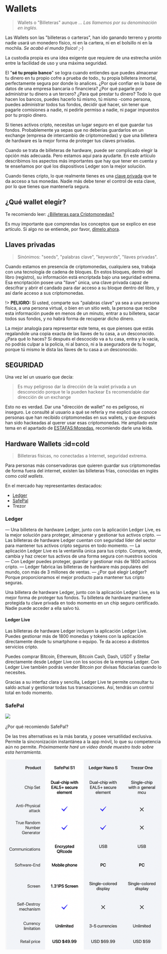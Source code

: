 # Wallets

> Wallets o "Billeteras" aunque ... *Las llamemos por su denominación en inglés.*

Las Wallets son las "billeteras o carteras", han ido ganando terreno y pronto nadie usará un monedero físico, ni en la cartera, ni en el bolsillo ni en la mochila. _Se acabó el mundo físico!_ ;-)

La custodia propia es una idea exigente que requiere de una estrecha unión entre la facilidad de uso y una máxima seguridad.

El "**sé tu propio banco**" se logra cuando entiendes que puedes almacenar tu dinero en tu propio cofre a prueba de todo., tu propia billetera inmortal, perfectamente segura por donde lo analices. ¿Por qué confiar en la base de datos de una empresa bancaria o financiera? ¿Por qué pagarle por administrar tu dinero a un tercero? ¿Para qué prestar tu dinero? Todo lo que hacen los bancos, puedes hacerlo tú mismo, tú mismo -como persona, puedes administrar todos tus fondos, decidir qué hacer, sin tener que pagarle comisiones a nadie, ni pedirle permiso a nadie, ni pagar impuestos por tu propio dinero.

Si tienes activos cripto, necesitas un lugar seguro en el que guardar tus fondos. Probablemente ya sepas que no deberías guardarlos en un exchange (empresa de intercambio de criptomonedas) y que una billetera de hardware es la mejor forma de proteger tus claves privadas.

Cuando se trata de billeteras de hardware, puede ser complicado elegir la opción más adecuada. Pero estamos aquí para ayudarte. En este artículo describimos los aspectos más importantes que hay que tener en cuenta y te enseñamos por qué los dispositivos Ledger son la mejor solución.

Cuando tienes cripto, lo que realmente tienes es una [clave privada](#llaves-privadas) que te da acceso a tus monedas. Nadie más debe tener el control de esta clave, por lo que tienes que mantenerla segura.

## ¿Qué wallet elegir?

Te recomiendo leer: [¿Billeteras para Criptomonedas?](https://www.locademiacripto.com/p/billeteras.html)

Es muy importante que comprendas los conceptos que se explico en ese artículo.
Si algo no se entiende, por favor, [dímelo ahora](https://bit.ly/preguntasCripto).

## Llaves privadas

>Sinónimos: "seeds", "palabras clave", "keywords", "llaves privadas".

Cuando estamos en presencia de criptomonedas, cualquiera sea, trabaja con una tecnología de cadena de bloques. En estos bloques, dentro del libro (registro), su información está encriptada bajo una seguridad extrema. Esa encriptación posee una "llave" única, una clave privada capaz de descifrar y abrir el candado para dar acceso a su bloque dentro del libro, y así darle acceso a sus criptomonedas.

!> **PELIGRO:** Si usted, comparte sus "palabras clave" ya sea a una persona física, a una persona virtual, o bien en un sitio web, la persona que recibe esta información puede en menos de un minuto, entrar a su billetera, sacar todos sus fondos, y no habrá forma de recuperar dicho dinero.

La mejor analogía para representar este tema, es que pienses que estás regalandole una copia exacta de las llaves de tu casa, a un desconocido. ¿Para qué lo haces? Si después el descocido va a tu casa, entra y la vacía, no podrás culpar a la policía, ni al banco, ni a la aseguradora de tu hogar, porque tú mismo le dista las llaves de tu casa a un desconocido.

## SEGURIDAD

Una vez leí un usuario que decía:
>Es muy peligroso dar la dirección de la walet privada a un desconocido porque te la pueden hackear 
>Es recomendable dar dirección de un exchange

Esto no es verdad. Dar una "dirección de wallet" no es peligroso, ni inseguro.
Le consulté al usuario a qué se refería y me explicó que conoce personas que han recibido criptomonedas en sus wallets, y que después han sido hackeadas al querer usar esas criptomonedas. He ampliado este tema en el apartado de [ESTAFAS:Monedas](../estafas.md#monedas), recomiendo darle una leída.



## Hardware Wallets :id=cold

> Billeteras físicas, no conectadas a Internet, seguridad extrema.

Para personas más conservadoras que quieren guardar sus criptomonedas de forma fuera del internet, existen las billeteras frías, conocidas en inglés como _cold wallets_. 

En el mercado hay representantes destacados:

- [Ledger](https://shop.ledger.com/es/?r=a7f16c4a50c8)
- [SafePal](https://shop.safepal.io/products/safepal-hardware-wallet-s1-bitcoin-wallet?ref=locademia)
- Trezor


### Ledger

— Una billetera de hardware Ledger, junto con la aplicación Ledger Live, es la mejor solución para proteger, almacenar y gestionar tus activos cripto.
— Las billeteras de hardware Ledger cuentan con seguridad líder del sector para mantener tus activos cripto seguros en todo momento.
— La aplicación Ledger Live es la ventanilla única para tus cripto. Compra, vende, cambia y haz crecer tus activos de una forma segura con nuestros socios
— Con Ledger puedes proteger, guardar y gestionar más de 1800 activos cripto.
— Ledger fabrica las billeteras de hardware más populares del mundo, con más de 3 millones de ventas.
— ¿Por qué elegir Ledger? Porque proporcionamos el mejor producto para mantener tus cripto seguras.

Una billetera de hardware Ledger, junto con la aplicación Ledger Live, es la mejor forma de proteger tus fondos. Tu billetera de hardware mantiene protegida tu clave privada en todo momento en un chip seguro certificado. Nadie puede acceder a ella salvo tú.

#### Ledger Live

Las billeteras de hardware Ledger incluyen la aplicación Ledger Live. Puedes gestionar más de 1800 monedas y tokens con la aplicación directamente desde tu smartphone o equipo. Te da acceso a distintos servicios cripto.

Puedes comprar Bitcoin, Ethereum, Bitcoin Cash, Dash, USDT y Stellar directamente desde Ledger Live con los socios de la empresa Ledger. Con Ledger Live también podrás vender Bitcoin por divisas fiduciarias cuando lo necesites.

Gracias a su interfaz clara y sencilla, Ledger Live te permite consultar tu saldo actual y gestionar todas tus transacciones. Así, tendrás un control total en todo momento.

### SafePal

<a href="https://shop.safepal.io/products/safepal-hardware-wallet-s1-bitcoin-wallet?ref=locademia&tap_a=54950-90aa79" target="_BLANK" rel="nofollow"><img src="https://static.tapfiliate.com/5d691081498af.png?a=54950-90aa79&s=2608973-6be8f8" border="0"></a>

¿Por qué recomiendo SafePal?

De las tres alternativas es la más barata, y posee versatilidad exclusiva.
Permite la sincronización instantánea a la app móvil, lo que su competencia aún no permite.
*Próximamente haré un video donde muestro todo sobre esta herramienta.*

[![Comparación Wallets](../assets/img/cold-wallets.png)](https://shop.safepal.io/products/safepal-hardware-wallet-s1-bitcoin-wallet?ref=locademia&tap_a=54950-90aa79)
